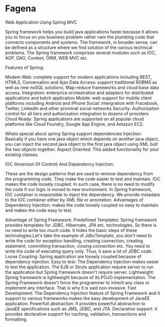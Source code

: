 # Fagena
Web Application Using Spring MVC

Spring framework helps you build java applications faster because it allows you to focus on you business problem rather nam the plumbing code that connects components and systems. The framework, in broader sense, can be defined as a structure where we find solution of the various technical problems.
The Spring framework comprises several modules such as IOC, AOP, DAO, Context, ORM, WEB MVC etc. 
 
Features of Spring: 

Modem Web: complete support for modern applications including REST, HTML5, Conversation and Ajax 
Data Access: support traditional RDBMS as well as new noSQL solutions, Map-reduce frameworks and cloud base data access.
Integration: enterprice orchestration and adapters for distributed applications and batch application
Mobile: web support for mobile client platforms including Android and iPhone 
Social: intergration with Fracebook, Twitter, LinkedIn and other prominat social networks
Security: Authorization control for all tiers and authorization integration to dozens of providers  
Cloud Ready: Spring applications are supported on all popular cloud platforms like Cloud Foundry, Google App Engine, and Amazon EC2.  

Whats special about spring
Spring support dependencies Injection: Basically if you have one java object which depends on another java object, you can inject the second java object to the first java object using XML bolt the two objects together. 
Aspect Oriented: This added functionality for your existing classes. 


IOC (Inversion Of Control) And Dependency Injection:

These are the design patterns that are used to remove dependency from the programming code. They make the code easier to test and maintain.   IOC makes the code loosely coupled. In such case, there is no need to modify the code if our logic is moved to new environment.
In Spring framework, IOC container is responsible to inject the dependency. We provide metadata to the IOC container either by XML file or annotation.
Advantages of Dependency Injection: makes the code loosely coupled so easy to maintain and makes the code easy to test. 

Advantage of Spring Framework:
Predefined Templates: Spring framework provides templates for JDBC, Hibernate, JPA etc. technologies. So there is no need to write too much code. It hides the basic steps of these technologies.Let's take the example of JdbcTemplate, you don't need to write the code for exception handling, creating connection, creating statement, committing transaction, closing connection etc. You need to write the code of executing query only. Thus, it save a lot of JDBC code.
Loose Coupling: Spring application are loosely coupled because of dependency injection. 
Easy to test: The Dependency Injection makes easier to test the application. The EJB or Struts application require server to run the application but Spring framework doesn't require server.
Lightweight: Spring framework is lightweight because of its POJO implementation. The Spring Framework doesn't force the programmer to inherit any class or implement any interface. That is why it is said non-invasive.
Fast Development: The Dependency Injection feature of Spring Framework and it support to various frameworks makes the easy development of JavaEE application.
Powerfull abstraction: It provides powerful abstraction to JavaEE specifications such as JMS, JDBC, and JTA. 
Declarative support: it provides declarative support for caching, validation, transactions  and formatting.
